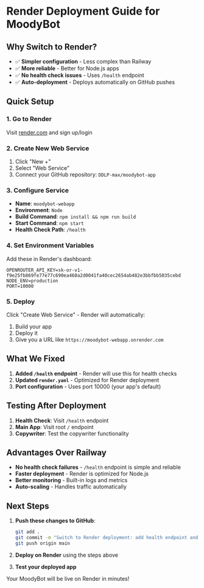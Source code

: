# Render Deployment Guide for MoodyBot

## Why Switch to Render?

- ✅ **Simpler configuration** - Less complex than Railway
- ✅ **More reliable** - Better for Node.js apps
- ✅ **No health check issues** - Uses `/health` endpoint
- ✅ **Auto-deployment** - Deploys automatically on GitHub pushes

## Quick Setup

### 1. Go to Render
Visit [render.com](https://render.com) and sign up/login

### 2. Create New Web Service
1. Click "New +"
2. Select "Web Service"
3. Connect your GitHub repository: `DDLP-max/moodybot-app`

### 3. Configure Service
- **Name**: `moodybot-webapp`
- **Environment**: `Node`
- **Build Command**: `npm install && npm run build`
- **Start Command**: `npm start`
- **Health Check Path**: `/health`

### 4. Set Environment Variables
Add these in Render's dashboard:
```
OPENROUTER_API_KEY=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
NODE_ENV=production
PORT=10000
```

### 5. Deploy
Click "Create Web Service" - Render will automatically:
1. Build your app
2. Deploy it
3. Give you a URL like `https://moodybot-webapp.onrender.com`

## What We Fixed

1. **Added `/health` endpoint** - Render will use this for health checks
2. **Updated `render.yaml`** - Optimized for Render deployment
3. **Port configuration** - Uses port 10000 (your app's default)

## Testing After Deployment

1. **Health Check**: Visit `/health` endpoint
2. **Main App**: Visit root `/` endpoint
3. **Copywriter**: Test the copywriter functionality

## Advantages Over Railway

- **No health check failures** - `/health` endpoint is simple and reliable
- **Faster deployment** - Render is optimized for Node.js
- **Better monitoring** - Built-in logs and metrics
- **Auto-scaling** - Handles traffic automatically

## Next Steps

1. **Push these changes to GitHub**:
   ```bash
   git add .
   git commit -m "Switch to Render deployment: add health endpoint and update config"
   git push origin main
   ```

2. **Deploy on Render** using the steps above

3. **Test your deployed app**

Your MoodyBot will be live on Render in minutes!
